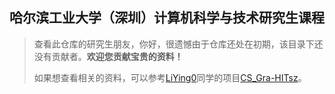 ## 哈尔滨工业大学（深圳）计算机科学与技术研究生课程

> 查看此仓库的研究生朋友，你好，很遗憾由于仓库还处在初期，该目录下还没有贡献者。**欢迎您贡献宝贵的资料！**
>
> 如果想查看相关的资料，可以参考[LiYing0](https://github.com/LiYing0)同学的项目[CS_Gra-HITsz](https://github.com/LiYing0/CS_Gra-HITsz)。

